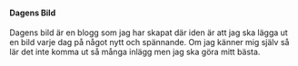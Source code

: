 #### Dagens Bild

Dagens bild är en blogg som jag har skapat där iden är att jag ska lägga ut en bild varje dag på något nytt och spännande.
Om jag känner mig själv så lär det inte komma ut så många inlägg men jag ska göra mitt bästa.
